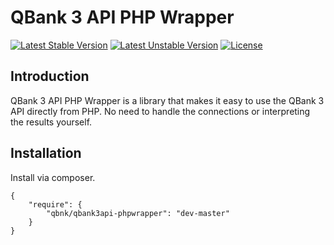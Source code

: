 # QBank 3 API PHP Wrapper #

[![Latest Stable Version](https://poser.pugx.org/qbnk/qbank3api-phpwrapper/v/stable.svg)](https://packagist.org/packages/qbnk/qbank3api-phpwrapper)
[![Latest Unstable Version](https://poser.pugx.org/qbnk/qbank3api-phpwrapper/v/unstable.svg)](https://packagist.org/packages/qbnk/qbank3api-phpwrapper)
[![License](https://poser.pugx.org/qbnk/qbank3api-phpwrapper/license.svg)](https://packagist.org/packages/qbnk/qbank3api-phpwrapper)

## Introduction ##

QBank 3 API PHP Wrapper is a library that makes it easy to use the QBank 3 API directly from PHP. No need to handle the
connections or interpreting the results yourself.

## Installation ##

Install via composer.

	{
		"require": {
			"qbnk/qbank3api-phpwrapper": "dev-master"
		}
	}
